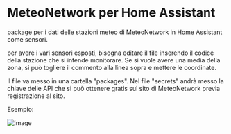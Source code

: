 # MeteoNetwork per Home Assistant
package per i dati delle stazioni meteo di MeteoNetwork in Home Assistant come sensori.

per avere i vari sensori esposti, bisogna editare il file inserendo il codice della stazione che si intende monitorare.
Se si vuole avere una media della zona, si può togliere il commento alla linea sopra e mettere le coordinate.

Il file va messo in una cartella "packages".
Nel file "secrets" andrà messo la chiave delle API che si può ottenere gratis sul sito di MeteoNetwork previa registrazione al sito.

Esempio:

![image](https://github.com/user-attachments/assets/5c3273d8-b9eb-4dce-a34d-e5b67c04616c)

